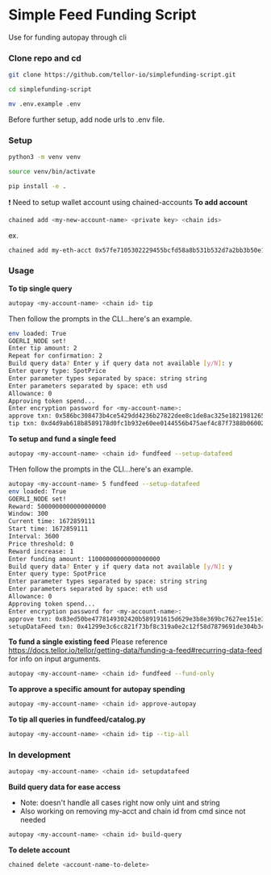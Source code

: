 # Simple Feed Funding Script

Use for funding autopay through cli

### Clone repo and cd
```sh
git clone https://github.com/tellor-io/simplefunding-script.git
```
```sh
cd simplefunding-script
```
```sh
mv .env.example .env
```

Before further setup, add node urls to .env file.

### Setup

```sh
python3 -m venv venv
```
```sh
source venv/bin/activate
```

```sh
pip install -e .
```

:exclamation: Need to setup wallet account using chained-accounts
**To add account**
```sh
chained add <my-new-account-name> <private key> <chain ids>
```
ex. 
```sh
chained add my-eth-acct 0x57fe7105302229455bcfd58a8b531b532d7a2bb3b50e1026afa455cd332bf706 1 4
```

### Usage
**To tip single query**
```sh
autopay <my-account-name> <chain id> tip
```
Then follow the prompts in the CLI...here's an example.
```sh
env loaded: True
GOERLI_NODE set!
Enter tip amount: 2
Repeat for confirmation: 2
Build query data? Enter y if query data not available [y/N]: y
Enter query type: SpotPrice
Enter parameter types separated by space: string string
Enter parameters separated by space: eth usd
Allowance: 0
Approving token spend...
Enter encryption password for <my-account-name>: 
approve txn: 0x586bc308473b4ce5429dd4236b27822dee8c1de8ac325e1821981265669bb251
tip txn: 0xd4d9ab618b8589178d0fc1b932e60ee0144556b475aef4c87f7388b06002b4ba
```


**To setup and fund a single feed**
```sh 
autopay <my-account-name> <chain id> fundfeed --setup-datafeed
```

THen follow the prompts in the CLI...here's an example.
```sh
autopay <my-account-name> 5 fundfeed --setup-datafeed
env loaded: True
GOERLI_NODE set!
Reward: 5000000000000000000            
Window: 300
Current time: 1672859111
Start time: 1672859111
Interval: 3600
Price threshold: 0
Reward increase: 1
Enter funding amount: 11000000000000000000
Build query data? Enter y if query data not available [y/N]: y
Enter query type: SpotPrice
Enter parameter types separated by space: string string
Enter parameters separated by space: eth usd
Allowance: 0
Approving token spend...
Enter encryption password for <my-account-name>: 
approve txn: 0x83ed50be4778149302420b589191615d629e3b8e369bc7627ee151e3f73c7de8
setupDataFeed txn: 0x41299e3c6cc821f73bf8c319a0e2c12f58d7879691de304b3c2548c21f1096da
```

**To fund a single existing feed**
Please reference https://docs.tellor.io/tellor/getting-data/funding-a-feed#recurring-data-feed for info on input arguments.
```sh
autopay <my-account-name> <chain id> fundfeed --fund-only
```



**To approve a specific amount for autopay spending**
```sh
autopay <my-account-name> <chain id> approve-autopay
```

**To tip all queries in fundfeed/catalog.py**
```sh
autopay <my-account-name> <chain id> tip --tip-all
```

### In development

```sh
autopay <my-account-name> <chain id> setupdatafeed
```

**Build query data for ease access**
- Note: doesn't handle all cases right now only uint and string
- Also working on removing my-acct and chain id from cmd since not needed
```sh
autopay <my-account-name> <chain id> build-query
```

**To delete account**
```sh
chained delete <account-name-to-delete>
```
